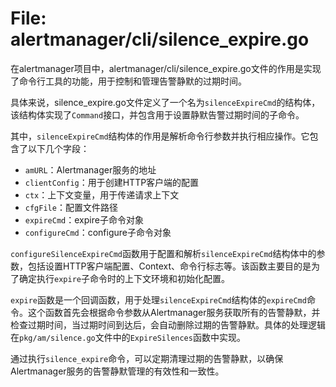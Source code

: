 # File: alertmanager/cli/silence_expire.go

在alertmanager项目中，alertmanager/cli/silence_expire.go文件的作用是实现了命令行工具的功能，用于控制和管理告警静默的过期时间。

具体来说，silence_expire.go文件定义了一个名为`silenceExpireCmd`的结构体，该结构体实现了`Command`接口，并包含用于设置静默告警过期时间的子命令。

其中，`silenceExpireCmd`结构体的作用是解析命令行参数并执行相应操作。它包含了以下几个字段：
- `amURL`：Alertmanager服务的地址
- `clientConfig`：用于创建HTTP客户端的配置
- `ctx`：上下文变量，用于传递请求上下文
- `cfgFile`：配置文件路径
- `expireCmd`：expire子命令对象
- `configureCmd`：configure子命令对象

`configureSilenceExpireCmd`函数用于配置和解析`silenceExpireCmd`结构体中的参数，包括设置HTTP客户端配置、Context、命令行标志等。该函数主要目的是为了确定执行`expire`子命令时的上下文环境和初始化配置。

`expire`函数是一个回调函数，用于处理`silenceExpireCmd`结构体的`expireCmd`命令。这个函数首先会根据命令参数从Alertmanager服务获取所有的告警静默，并检查过期时间，当过期时间到达后，会自动删除过期的告警静默。具体的处理逻辑在`pkg/am/silence.go`文件中的`ExpireSilences`函数中实现。

通过执行`silence_expire`命令，可以定期清理过期的告警静默，以确保Alertmanager服务的告警静默管理的有效性和一致性。


